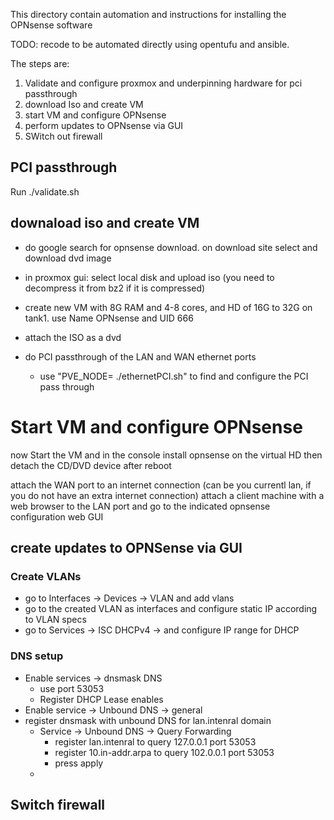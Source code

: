 This directory contain automation and instructions for installing the OPNsense software

TODO: recode to be automated directly using opentufu and ansible.

The steps are:

1) Validate and configure proxmox and underpinning hardware for pci passthrough
2) download Iso and create VM
3) start VM and configure OPNsense
4) perform updates to OPNsense via GUI
5) SWitch out firewall

## PCI passthrough

Run ./validate.sh

## downaload iso and create VM

- do google search for opnsense download. on download site select and download dvd image
- in proxmox gui: select local disk and upload iso (you need to decompress it from bz2 if it is compressed)

- create new VM with 8G RAM and 4-8 cores, and HD of 16G to 32G on tank1. use Name OPNsense and UID 666
- attach the ISO as a dvd
- do PCI passthrough of the LAN and WAN ethernet ports
  - use "PVE_NODE=<ip of proxmox server> ./ethernetPCI.sh" to find and configure the PCI pass through

# Start VM and configure OPNsense

now Start the VM and in the console install opnsense on the virtual HD
then detach the CD/DVD device after reboot

attach the WAN port to an internet connection (can be you currentl lan, if you do not have an extra internet connection)
attach a client machine with a web browser to the LAN port and go to the indicated opnsense configuration web GUI 

## create updates to OPNSense via GUI

### Create VLANs

- go to Interfaces -> Devices -> VLAN and add vlans
- go to the created VLAN as interfaces and configure static IP according to VLAN specs
- go to Services -> ISC DHCPv4 -> <Vlan> and configure IP range for DHCP

### DNS setup

- Enable services -> dnsmask DNS
  - use port 53053
  - Register DHCP Lease enables
- Enable service -> Unbound DNS -> general
- register dnsmask with unbound DNS for lan.intenral domain
  - Service -> Unbound DNS -> Query Forwarding
    - register lan.intenral to query 127.0.0.1 port 53053
    - register 10.in-addr.arpa to query 102.0.0.1 port 53053
    - press apply
  - 

## Switch firewall



